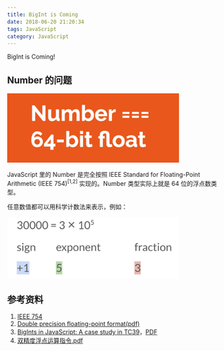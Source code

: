 ```yaml
---
title: BigInt is Coming
date: 2018-06-20 21:20:34
tags: JavaScript
category: JavaScript
---
```


BigInt is Coming!

<!-- more -->

## Number 的问题

<img src="/images/2018/06/js-number.jpg" style="max-width: 400px;">

JavaScript 里的 Number 是完全按照 IEEE Standard for Floating-Point Arithmetic (IEEE 754)<sup>[1,2]</sup> 实现的。Number 类型实际上就是 64 位的浮点数类型。

任意数值都可以用科学计数法来表示，例如：

<img src="/images/2018/06/scientific-notation.png" style="max-width: 400px;">


## 参考资料

1. [IEEE 754](https://en.wikipedia.org/wiki/IEEE_754)
2. [Double precision floating-point format(pdf)](/files/2018/06/Double-precision-floating-point-format-Wikipedia.pdf)
3. [BigInts in JavaScript: A case study in TC39](https://docs.google.com/presentation/d/1apPbAiv_-mJF35P31IjaII8UA6TwSynCA_zhfDEmgOE/edit#slide=id.p)，[PDF](/files/2018/06/BigInts_in_JavaScript_A_case_study_in_TC39.pdf)
4. [双精度浮点运算指令.pdf](/files/2018/06/双精度浮点运算指令.pdf)
